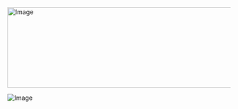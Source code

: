 <img width="586" height="182" alt="Image" src="https://github.com/user-attachments/assets/60a7ac71-0941-4dbc-8414-f6f8cfadc9ec" />

![Image](https://github.com/user-attachments/assets/97b921ca-bb1c-410a-b864-a0da48d290f9)
